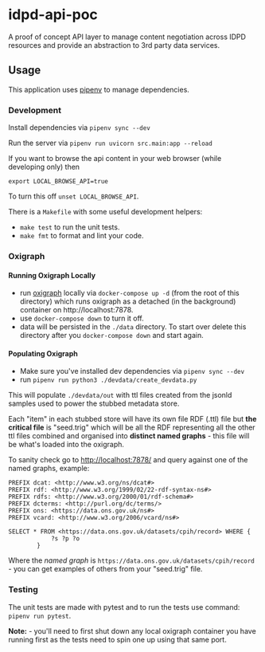 # idpd-api-poc
A proof of concept API layer to manage content negotiation across IDPD resources and provide an abstraction to 3rd party data services.

## Usage

This application uses [pipenv](https://pypi.org/project/pipenv/) to manage dependencies.

### Development

Install dependencies via `pipenv sync --dev`

Run the server via `pipenv run uvicorn src.main:app --reload`

If you want to browse the api content in your web browser (while developing only) then

```
export LOCAL_BROWSE_API=true
```

To turn this off `unset LOCAL_BROWSE_API`.

There is a `Makefile` with some useful development helpers:

- `make test` to run the unit tests.
- `make fmt` to format and lint your code.

### Oxigraph

#### Running Oxigraph Locally

- run [oxigraph]() locally via `docker-compose up -d` (from the root of this directory) which runs oxigraph as a detached (in the background) container on http://localhost:7878.
- use `docker-compose down` to turn it off.
- data will be persisted in the `./data` directory. To start over delete this directory after
you `docker-compose down` and start again.

#### Populating Oxigraph

- Make sure you've installed dev dependencies via `pipenv sync --dev`
- run `pipenv run python3 ./devdata/create_devdata.py`

This will populate `./devdata/out` with ttl files created from the jsonld samples
used to power the stubbed metadata store.

Each "item" in each stubbed store will have its own file RDF (.ttl) file but **the critical file** is "seed.trig" which will be all the RDF representing all the other ttl files combined and organised into **distinct named graphs** - this file will be what's loaded into the oxigraph.

To sanity check go to [http://localhost:7878/](http://localhost:7878/) and query against one of the named graphs, example:

```
PREFIX dcat: <http://www.w3.org/ns/dcat#>
PREFIX rdf: <http://www.w3.org/1999/02/22-rdf-syntax-ns#>
PREFIX rdfs: <http://www.w3.org/2000/01/rdf-schema#>
PREFIX dcterms: <http://purl.org/dc/terms/>
PREFIX ons: <https://data.ons.gov.uk/ns#>
PREFIX vcard: <http://www.w3.org/2006/vcard/ns#>

SELECT * FROM <https://data.ons.gov.uk/datasets/cpih/record> WHERE {
            ?s ?p ?o
        }
```

Where the _named graph_ is `https://data.ons.gov.uk/datasets/cpih/record` - you can get examples of others from your "seed.trig" file.

### Testing

The unit tests are made with pytest and to run the tests use command: `pipenv run pytest`.

**Note:** - you'll need to first shut down any local oxigraph container you have running first as the tests need to spin one up using that same port.